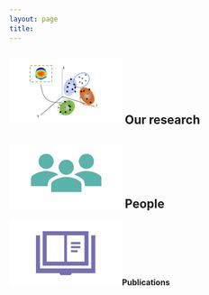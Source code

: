 ```yaml
---
layout: page
title: 
---
```




<img src="/assets/img/topogr.jpg" alt="Smiley face" width="200" /> **Our research**
<br />
---
<img src="/assets/img/ppl1.jpg" alt="Smiley face" width="200" /> **People**
<br />
---
<img src="/assets/img/Pubs1.jpg" alt="Smiley face" width="200"/>**Publications**
<br />
